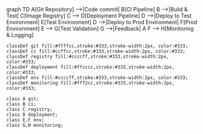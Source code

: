 graph TD
    A[Git Repository] -->|Code commit| B[CI Pipeline]
    B -->|Build & Test| C[Image Registry]
    C --> D[Deployment Pipeline]
    D -->|Deploy to Test Environment| E[Test Environment]
    D -->|Deploy to Prod Environment| F[Prod Environment]
    E --> G[Test Validation]
    G -->|Feedback| A
    F --> H[Monitoring & Logging]

    classDef git fill:#ffffcc,stroke:#333,stroke-width:2px, color:#333;
    classDef ci fill:#ccffcc,stroke:#333,stroke-width:2px, color:#333;
    classDef registry fill:#ccccff,stroke:#333,stroke-width:2px, color:#333;
    classDef deployment fill:#ffcccc,stroke:#333,stroke-width:2px, color:#333;
    classDef env fill:#ccccff,stroke:#333,stroke-width:2px, color:#333;
    classDef monitoring fill:#fff2cc,stroke:#333,stroke-width:2px, color:#333;

    class A git;
    class B ci;
    class C registry;
    class D deployment;
    class E,F env;
    class G,H monitoring;

